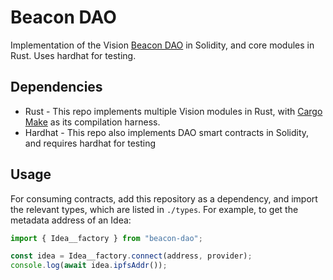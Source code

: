 # Beacon DAO

Implementation of the Vision [Beacon DAO](https://bookstack.visiondaodev.com/books/vision-v2-specification/chapter/beacon-dao)
in Solidity, and core modules in Rust. Uses hardhat for testing.

## Dependencies

* Rust - This repo implements multiple Vision modules in Rust, with [Cargo Make](https://github.com/sagiegurari/cargo-make)
as its compilation harness.
* Hardhat - This repo also implements DAO smart contracts in Solidity, and
requires hardhat for testing

## Usage

For consuming contracts, add this repository as a dependency, and import the
relevant types, which are listed in `./types`. For example, to get the metadata
address of an Idea:

```typescript
import { Idea__factory } from "beacon-dao";

const idea = Idea__factory.connect(address, provider);
console.log(await idea.ipfsAddr());
```
